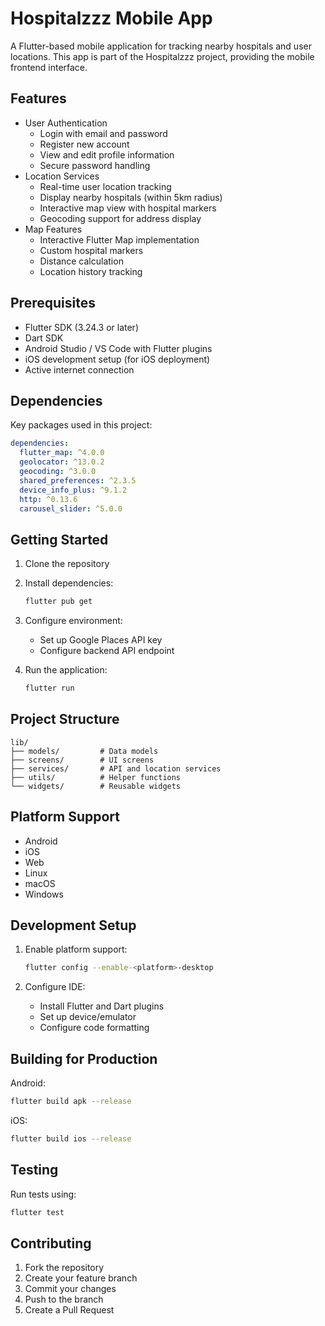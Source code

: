 # Hospitalzzz Mobile App

A Flutter-based mobile application for tracking nearby hospitals and user locations. This app is part of the Hospitalzzz project, providing the mobile frontend interface.

## Features

- User Authentication
  - Login with email and password
  - Register new account
  - View and edit profile information
  - Secure password handling
- Location Services
  - Real-time user location tracking
  - Display nearby hospitals (within 5km radius)
  - Interactive map view with hospital markers
  - Geocoding support for address display
- Map Features
  - Interactive Flutter Map implementation
  - Custom hospital markers
  - Distance calculation
  - Location history tracking

## Prerequisites

- Flutter SDK (3.24.3 or later)
- Dart SDK
- Android Studio / VS Code with Flutter plugins
- iOS development setup (for iOS deployment)
- Active internet connection

## Dependencies

Key packages used in this project:

```yaml
dependencies:
  flutter_map: ^4.0.0
  geolocator: ^13.0.2
  geocoding: ^3.0.0
  shared_preferences: ^2.3.5
  device_info_plus: ^9.1.2
  http: ^0.13.6
  carousel_slider: ^5.0.0
```

## Getting Started

1. Clone the repository
2. Install dependencies:

   ```bash
   flutter pub get
   ```

3. Configure environment:

   - Set up Google Places API key
   - Configure backend API endpoint

4. Run the application:
   ```bash
   flutter run
   ```

## Project Structure

```
lib/
├── models/         # Data models
├── screens/        # UI screens
├── services/       # API and location services
├── utils/          # Helper functions
└── widgets/        # Reusable widgets
```

## Platform Support

- Android
- iOS
- Web
- Linux
- macOS
- Windows

## Development Setup

1. Enable platform support:

   ```bash
   flutter config --enable-<platform>-desktop
   ```

2. Configure IDE:
   - Install Flutter and Dart plugins
   - Set up device/emulator
   - Configure code formatting

## Building for Production

Android:

```bash
flutter build apk --release
```

iOS:

```bash
flutter build ios --release
```

## Testing

Run tests using:

```bash
flutter test
```

## Contributing

1. Fork the repository
2. Create your feature branch
3. Commit your changes
4. Push to the branch
5. Create a Pull Request
